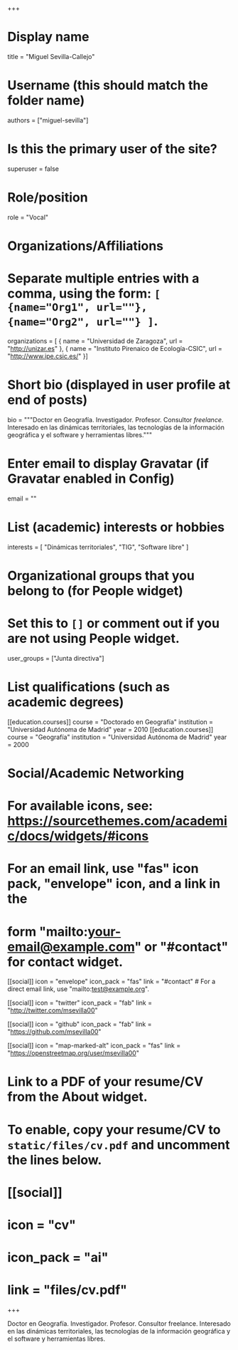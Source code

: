 +++
# Display name
title = "Miguel Sevilla-Callejo"

# Username (this should match the folder name)
authors = ["miguel-sevilla"]

# Is this the primary user of the site?
superuser = false

# Role/position
role = "Vocal"

# Organizations/Affiliations
#   Separate multiple entries with a comma, using the form: `[ {name="Org1", url=""}, {name="Org2", url=""} ]`.
organizations = [ { name = "Universidad de Zaragoza", url = "http://unizar.es" },
  { name = "Instituto Pirenaico de Ecología-CSIC", url = "http://www.ipe.csic.es/" }]

# Short bio (displayed in user profile at end of posts)
bio = """Doctor en Geografía. Investigador. Profesor. Consultor *freelance*. Interesado en las dinámicas territoriales, las tecnologías de la información geográfica y el software y herramientas libres."""

# Enter email to display Gravatar (if Gravatar enabled in Config)
email = ""

# List (academic) interests or hobbies
interests = [
  "Dinámicas territoriales",
  "TIG",
  "Software libre"
]

# Organizational groups that you belong to (for People widget)
#   Set this to `[]` or comment out if you are not using People widget.
user_groups = ["Junta directiva"]

# List qualifications (such as academic degrees)
[[education.courses]]
  course = "Doctorado en Geografía"
  institution = "Universidad Autónoma de Madrid"
  year = 2010
[[education.courses]]
  course = "Geografía"
  institution = "Universidad Autónoma de Madrid"
  year = 2000

# Social/Academic Networking
# For available icons, see: https://sourcethemes.com/academic/docs/widgets/#icons
#   For an email link, use "fas" icon pack, "envelope" icon, and a link in the
#   form "mailto:your-email@example.com" or "#contact" for contact widget.

[[social]]
  icon = "envelope"
  icon_pack = "fas"
  link = "#contact"  # For a direct email link, use "mailto:test@example.org".


[[social]]
  icon = "twitter"
  icon_pack = "fab"
  link = "http://twitter.com/msevilla00"

[[social]]
  icon = "github"
  icon_pack = "fab"
  link = "https://github.com/msevilla00"

[[social]]
  icon = "map-marked-alt"
  icon_pack = "fas"
  link = "https://openstreetmap.org/user/msevilla00"

# Link to a PDF of your resume/CV from the About widget.
# To enable, copy your resume/CV to `static/files/cv.pdf` and uncomment the lines below.
# [[social]]
#   icon = "cv"
#   icon_pack = "ai"
#   link = "files/cv.pdf"

+++

Doctor en Geografía. Investigador. Profesor. Consultor freelance. Interesado en las dinámicas territoriales, las tecnologías de la información geográfica y el software y herramientas libres.
